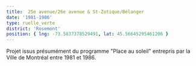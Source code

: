 ```yaml
---
title:  25e avenue/26e avenue & St-Zotique/Bélanger
date: '1981-1986'
type: ruelle_verte
district: 'Rosemont'
position: { lng: -73.5837378529491, lat: 45.56645295461206 }
---
```


Projet issus présumément du programme "Place au soleil" entrepris par la Ville de Montréal entre 1981 et 1986.
